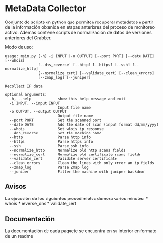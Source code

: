 # MetaData Collector #
Conjunto de scripts en python que permiten recuperar metadatos a partir de la información obtenida en etapas anteriores 
del proceso de monitoreo activo. Además contiene scripts de normalización de datos de versiones anteriores del Grabber.

Modo de uso:
```
usage: main.py [-h] -i INPUT [-o OUTPUT] [--port PORT] [--date DATE] [--whois]
               [--dns_reverse] [--http] [--https] [--ssh] [--normalize_http]
               [--normalize_cert] [--validate_cert] [--clean_errors]
               [--zmap_log] [--juniper]

Recollect IP data

optional arguments:
  -h, --help            show this help message and exit
  -i INPUT, --input INPUT
                        Input file name
  -o OUTPUT, --output OUTPUT
                        Output file name
  --port PORT           Set the scanned port
  --date DATE           Add the date of scan (input format dd/mm/yyyy)
  --whois               Set whois ip response
  --dns_reverse         Set the machine name
  --http                Parse http info
  --https               Parse https info
  --ssh                 Parse ssh info
  --normalize_http      Normalize old http scans fields
  --normalize_cert      Normalize old certificate scans fields
  --validate_cert       Validate server certificate
  --clean_errors        Clean the lines with only error an ip fields
  --zmap_log            Parse Zmap log
  --juniper             Filter the machine with juniper backdoor
```

## Avisos
La ejecución de los siguientes procedimietos demora varios minutos:
    * whois
    * reverse_dns
    * validate_cert
    
## Documentación
La documentación de cada paquete se encuentra en su interior en formato de un readme
